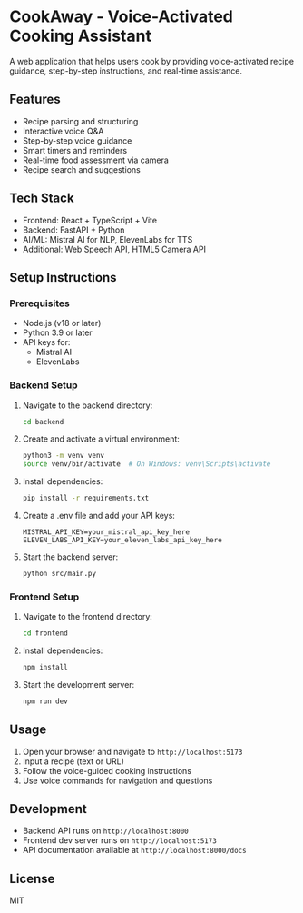 # CookAway - Voice-Activated Cooking Assistant

A web application that helps users cook by providing voice-activated recipe guidance, step-by-step instructions, and real-time assistance.

## Features

- Recipe parsing and structuring
- Interactive voice Q&A
- Step-by-step voice guidance
- Smart timers and reminders
- Real-time food assessment via camera
- Recipe search and suggestions

## Tech Stack

- Frontend: React + TypeScript + Vite
- Backend: FastAPI + Python
- AI/ML: Mistral AI for NLP, ElevenLabs for TTS
- Additional: Web Speech API, HTML5 Camera API

## Setup Instructions

### Prerequisites

- Node.js (v18 or later)
- Python 3.9 or later
- API keys for:
  - Mistral AI
  - ElevenLabs

### Backend Setup

1. Navigate to the backend directory:
   ```bash
   cd backend
   ```

2. Create and activate a virtual environment:
   ```bash
   python3 -m venv venv
   source venv/bin/activate  # On Windows: venv\Scripts\activate
   ```

3. Install dependencies:
   ```bash
   pip install -r requirements.txt
   ```

4. Create a .env file and add your API keys:
   ```
   MISTRAL_API_KEY=your_mistral_api_key_here
   ELEVEN_LABS_API_KEY=your_eleven_labs_api_key_here
   ```

5. Start the backend server:
   ```bash
   python src/main.py
   ```

### Frontend Setup

1. Navigate to the frontend directory:
   ```bash
   cd frontend
   ```

2. Install dependencies:
   ```bash
   npm install
   ```

3. Start the development server:
   ```bash
   npm run dev
   ```

## Usage

1. Open your browser and navigate to `http://localhost:5173`
2. Input a recipe (text or URL)
3. Follow the voice-guided cooking instructions
4. Use voice commands for navigation and questions

## Development

- Backend API runs on `http://localhost:8000`
- Frontend dev server runs on `http://localhost:5173`
- API documentation available at `http://localhost:8000/docs`

## License

MIT 